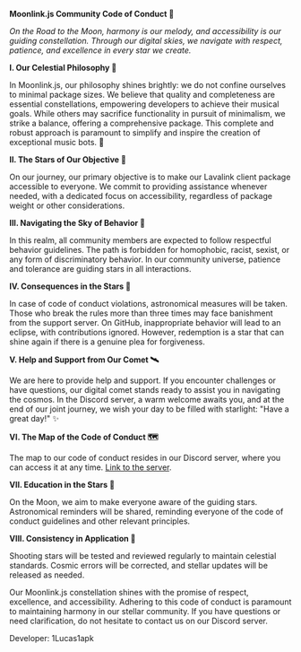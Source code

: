 **Moonlink.js Community Code of Conduct 🌙**

*On the Road to the Moon, harmony is our melody, and accessibility is our guiding constellation. Through our digital skies, we navigate with respect, patience, and excellence in every star we create.*

**I. Our Celestial Philosophy 🚀**
  
In Moonlink.js, our philosophy shines brightly: we do not confine ourselves to minimal package sizes. We believe that quality and completeness are essential constellations, empowering developers to achieve their musical goals. While others may sacrifice functionality in pursuit of minimalism, we strike a balance, offering a comprehensive package. This complete and robust approach is paramount to simplify and inspire the creation of exceptional music bots. 🌟

**II. The Stars of Our Objective 🌠**

On our journey, our primary objective is to make our Lavalink client package accessible to everyone. We commit to providing assistance whenever needed, with a dedicated focus on accessibility, regardless of package weight or other considerations.

**III. Navigating the Sky of Behavior 🌌**

In this realm, all community members are expected to follow respectful behavior guidelines. The path is forbidden for homophobic, racist, sexist, or any form of discriminatory behavior. In our community universe, patience and tolerance are guiding stars in all interactions.

**IV. Consequences in the Stars 🌠**

In case of code of conduct violations, astronomical measures will be taken. Those who break the rules more than three times may face banishment from the support server. On GitHub, inappropriate behavior will lead to an eclipse, with contributions ignored. However, redemption is a star that can shine again if there is a genuine plea for forgiveness.

**V. Help and Support from Our Comet 🛰️**

We are here to provide help and support. If you encounter challenges or have questions, our digital comet stands ready to assist you in navigating the cosmos. In the Discord server, a warm welcome awaits you, and at the end of our joint journey, we wish your day to be filled with starlight: "Have a great day!" ✨

**VI. The Map of the Code of Conduct 🗺️**

The map to our code of conduct resides in our Discord server, where you can access it at any time. [Link to the server](https://discord.gg/YxEbzPB7).

**VII. Education in the Stars 🌟**

On the Moon, we aim to make everyone aware of the guiding stars. Astronomical reminders will be shared, reminding everyone of the code of conduct guidelines and other relevant principles.

**VIII. Consistency in Application 🌌**

Shooting stars will be tested and reviewed regularly to maintain celestial standards. Cosmic errors will be corrected, and stellar updates will be released as needed.

Our Moonlink.js constellation shines with the promise of respect, excellence, and accessibility. Adhering to this code of conduct is paramount to maintaining harmony in our stellar community. If you have questions or need clarification, do not hesitate to contact us on our Discord server.

Developer: 1Lucas1apk